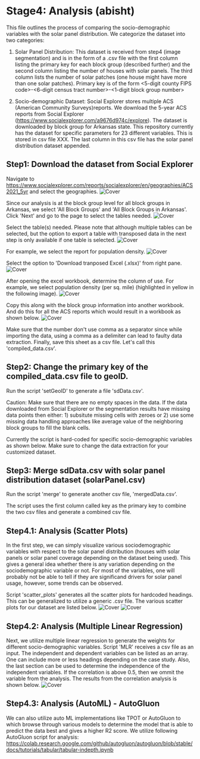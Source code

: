 # Stage4: Analysis (abisht)

This file outlines the process of comparing the socio-demographic variables with the solar panel distribution.
We categorize the dataset into two categories:
  1. Solar Panel Distribution: This dataset is received from step4 (image segmentation) and is in the form of a .csv file with the first column listing the primary key for each block group (described further) and the second column listing the number of houses with solar panels. The third column lists the number of solar patches (one house might have more than one solar patches). 
  Primary key is of the form <5-digit county FIPS code>-<6-digit census tract number>-<1-digit block group number>
  
  3. Socio-demographic Dataset: Social Explorer stores multiple ACS (American Community Surveys)reports. We download the 5-year ACS reports from Social Explorer (https://www.socialexplorer.com/a9676d974c/explore). The dataset is downloaded by block group for Arkansas state. 
  This repository currently has the dataset for specific parameters for 23 different variables. This is stored in csv file XXX. The last column in this csv file has the solar panel distribution dataset appended.

  ## Step1: Download the dataset from Social Explorer
  Navigate to https://www.socialexplorer.com/reports/socialexplorer/en/geographies/ACS2021_5yr and select the geographies. 
  ![Cover](figs/SE_step1.PNG)
  
  Since our analysis is at the block group level for all block groups in Arkansas, we select 'All Block Groups' and 'All Block Groups in Arkansas'. Click 'Next' and go to the page to select the tables needed. 
  ![Cover](figs/SE_step1_2.PNG)
  
  Select the table(s) needed. Please note that although multiple tables can be selected, but the option to export a table with transposed data in the next step is only available if one table is selected. 
  ![Cover](figs/SE_step1_3.PNG)
  
  For example, we select the report for population density.
  ![Cover](figs/SE_step1_4.PNG)
  
  Select the option to 'Download tranposed Excel (.xlsx)' from right pane. 
  ![Cover](figs/SE_step1_5.PNG)
  
  After opening the excel workbook, determine the column of use. For example, we select population density (per sq. mile) (highlighted in yellow in the following image). 
  ![Cover](figs/SE_step1_6.PNG)
  
  Copy this along with the block group information into another workbook. And do this for all the ACS reports which would result in a workbook as shown below. 
  ![Cover](figs/SE_step1_7.PNG)

  Make sure that the number don't use comma as a separator since while importing the data, using a comma as a delimiter can lead to faulty data extraction. Finally, save this sheet as a csv file. Let's call this 'compiled_data.csv'.
  
## Step2: Change the primary key of the compiled_data.csv file to geoID. 

Run the script 'setGeoID' to generate a file 'sdData.csv'.

Caution: Make sure that there are no empty spaces in the data. If the data downloaded from Social Explorer or the segmentation results have missing data points then either: 1) subsitute missing cells with zeroes or 2) use some missing data handling approaches like average value of the neighboring block groups to fill the blank cells. 

Currently the script is hard-coded for specific socio-demographic variables as shown below. Make sure to change the data extraction for your customized dataset. 

## Step3: Merge sdData.csv with solar panel distribution dataset (solarPanel.csv)

Run the script 'merge' to generate another csv file, 'mergedData.csv'.

The script uses the first column called key as the primary key to combine the two csv files and generate a combined csv file. 

## Step4.1: Analysis (Scatter Plots)
In the first step, we can simply visualize various sociodemographic variables with respect to the solar panel distribution (houses with solar panels or solar panel coverage depending on the dataset being used). This gives a general idea whether there is any variation depending on the sociodemographic variable or not. For most of the variables, one will probably not be able to tell if they are significand drivers for solar panel usage, however, some trends can be observed. 

Script 'scatter_plots' generates all the scatter plots for hardcoded headings. This can be generalized to utilize a generic .csv file. The various scatter plots for our dataset are listed below. 
![Cover](figs/scatter_plots1.PNG) 
![Cover](figs/scatter_plots2.PNG)

## Step4.2: Analysis (Multiple Linear Regression)
Next, we utilize multiple linear regression to generate the weights for different socio-demographic variables. 
Script 'MLR' receives a csv file as an input. The independent and dependent variables can be listed as an array. One can include more or less headings depending on the case study. Also, the last section can be used to determine the independence of the independent variables. If the correlation is above 0.5, then we ommit the variable from the analysis. The results from the correlation analysis is shown below. 
![Cover](figs/pairwise_correlation.PNG)

## Step4.3: Analysis (AutoML) - AutoGluon
We can also utilize auto ML implementations like TPOT or AutoGluon to which browse through various models to determine the model that is able to predict the data best and gives a higher R2 score. 
We utilize following AutoGluon script for analysis: https://colab.research.google.com/github/autogluon/autogluon/blob/stable/docs/tutorials/tabular/tabular-indepth.ipynb
